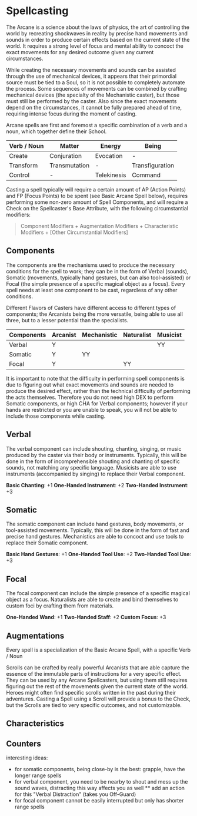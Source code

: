 # Spellcasting

The Arcane is a science about the laws of physics, the art of controlling the world by recreating shockwaves in reality by precise hand movements and sounds in order to produce certain effects based on the current state of the world. It requires a strong level of focus and mental ability to concoct the exact movements for any desired outcome given any current circumstances.

While creating the necessary movements and sounds can be assisted through the use of mechanical devices, it appears that their primordial source must be tied to a Soul, so it is not possible to completely automate the process. Some sequences of movements can be combined by crafting mechanical devices (the specialty of the Mechanistic caster), but those must still be performed by the caster. Also since the exact movements depend on the circumstances, it cannot be fully prepared ahead of time, requiring intense focus during the moment of casting.

Arcane spells are first and foremost a specific combination of a verb and a noun, which together define their School.

| Verb / Noun | Matter        | Energy      | Being           |
|-------------|---------------|-------------|-----------------|
| Create      | Conjuration   | Evocation   | -               |
| Transform   | Transmutation | -           | Transfiguration |
| Control     | -             | Telekinesis | Command         |

Casting a spell typically will require a certain amount of AP (Action Points) and FP (Focus Points) to be spent (see Basic Arcane Spell below), requires performing some non-zero amount of Spell Components, and will require a Check on the Spellcaster's Base Attribute, with the following circumstantial modifiers:

> Component Modifiers + Augmentation Modifiers + Characteristic Modifiers + [Other Circumstantial Modifiers]

## Components

The components are the mechanisms used to produce the necessary conditions for the spell to work; they can be in the form of Verbal (sounds), Somatic (movements, typically hand gestures, but can also tool-assisted) or Focal (the simple presence of a specific magical object as a focus). Every spell needs at least one component to be cast, regardless of any other conditions.

Different Flavors of Casters have different access to different types of components; the Arcanists being the more versatile, being able to use all three, but to a lesser potential than the specialists.

| Components | Arcanist | Mechanistic | Naturalist | Musicist |
|------------|----------|-------------|------------|----------|
| Verbal     | Y        |             |            | YY       |
| Somatic    | Y        | YY          |            |          |
| Focal      | Y        |             | YY         |          |

It is important to note that the difficulty in performing spell components is due to figuring out what exact movements and sounds are needed to produce the desired effect, rather than the technical difficulty of performing the acts themselves. Therefore you do not need high DEX to perform Somatic components, or high CHA for Verbal components; however if your hands are restricted or you are unable to speak, you will not be able to include those components while casting.

## Verbal

The verbal component can include shouting, chanting, singing, or music produced by the caster via their body or instruments. Typically, this will be done in the form of incomprehensible shouting and chanting of specific sounds, not matching any specific language. Musicists are able to use instruments (accompanied by singing) to replace their Verbal component.

**Basic Chanting**: +1
**One-Handed Instrument**: +2
**Two-Handed Instrument**: +3

## Somatic

The somatic component can include hand gestures, body movements, or tool-assisted movements. Typically, this will be done in the form of fast and precise hand gestures. Mechanistics are able to concoct and use tools to replace their Somatic component.

**Basic Hand Gestures**: +1
**One-Handed Tool Use**: +2
**Two-Handed Tool Use**: +3

## Focal

The focal component can include the simple presence of a specific magical object as a focus. Naturalists are able to create and bind themselves to custom foci by crafting them from materials.

**One-Handed Wand**: +1
**Two-Handed Staff**: +2
**Custom Focus**: +3

## Augmentations

Every spell is a specialization of the Basic Arcane Spell, with a specific Verb / Noun 

Scrolls can be crafted by really powerful Arcanists that are able capture the essence of the immutable parts of instructions for a very specific effect. They can be used by any Arcane Spellcasters, but using them still requires figuring out the rest of the movements given the current state of the world. Heroes might often find specific scrolls written in the past during their adventures. Casting a Spell using a Scroll will provide a bonus to the Check, but the Scrolls are tied to very specific outcomes, and not customizable.

## Characteristics


## Counters

interesting ideas:

* for somatic components, being close-by is the best: grapple, have the longer range spells
* for verbal component, you need to be nearby to shout and mess up the sound waves, distracting this way affects you as well
 ** add an action for this "Verbal Distraction" (takes you Off-Guard)
* for focal component cannot be easily interrupted but only has shorter range spells